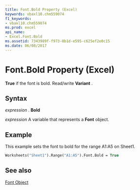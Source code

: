 ```yaml
---
title: Font.Bold Property (Excel)
keywords: vbaxl10.chm559074
f1_keywords:
- vbaxl10.chm559074
ms.prod: excel
api_name:
- Excel.Font.Bold
ms.assetid: 7343989f-f973-0b1d-e595-c625ef2e0c15
ms.date: 06/08/2017
---
```



# Font.Bold Property (Excel)

 **True** if the font is bold. Read/write **Variant** .


## Syntax

 _expression_ . **Bold**

 _expression_ A variable that represents a **Font** object.


## Example

This example sets the font to bold for the range A1:A5 on Sheet1.


```vb
Worksheets("Sheet1").Range("A1:A5").Font.Bold = True
```


## See also


[Font Object](Excel.Font(objec).md)

